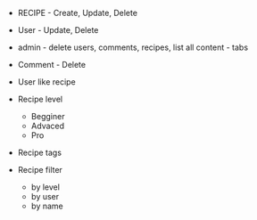 * RECIPE - Create, Update, Delete
* User - Update, Delete
* admin - delete users, comments, recipes, list all content - tabs
* Comment - Delete
* User like recipe
* Recipe level
    * Begginer
    * Advaced
    * Pro

* Recipe tags

* Recipe filter 
    * by level
    * by user
    * by name
